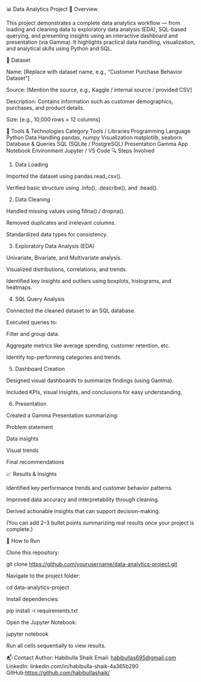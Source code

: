 📊 Data Analytics Project
🧠 Overview

This project demonstrates a complete data analytics workflow — from loading and cleaning data to exploratory data analysis (EDA), SQL-based querying, and presenting insights using an interactive dashboard and presentation (via Gamma).
It highlights practical data handling, visualization, and analytical skills using Python and SQL.

📁 Dataset

Name: [Replace with dataset name, e.g., “Customer Purchase Behavior Dataset”]

Source: [Mention the source, e.g., Kaggle / internal source / provided CSV]

Description: Contains information such as customer demographics, purchases, and product details.

Size: [e.g., 10,000 rows × 12 columns]

🧰 Tools & Technologies
Category	Tools / Libraries
Programming Language	Python
Data Handling	pandas, numpy
Visualization	matplotlib, seaborn
Database & Queries	SQL (SQLite / PostgreSQL)
Presentation	Gamma App
Notebook Environment	Jupyter / VS Code
🔍 Steps Involved
1. Data Loading

Imported the dataset using pandas.read_csv().

Verified basic structure using .info(), .describe(), and .head().

2. Data Cleaning

Handled missing values using fillna() / dropna().

Removed duplicates and irrelevant columns.

Standardized data types for consistency.

3. Exploratory Data Analysis (EDA)

Univariate, Bivariate, and Multivariate analysis.

Visualized distributions, correlations, and trends.

Identified key insights and outliers using boxplots, histograms, and heatmaps.

4. SQL Query Analysis

Connected the cleaned dataset to an SQL database.

Executed queries to:

Filter and group data.

Aggregate metrics like average spending, customer retention, etc.

Identify top-performing categories and trends.

5. Dashboard Creation

Designed visual dashboards to summarize findings (using Gamma).

Included KPIs, visual insights, and conclusions for easy understanding.

6. Presentation

Created a Gamma Presentation summarizing:

Problem statement

Data insights

Visual trends

Final recommendations

📈 Results & Insights

Identified key performance trends and customer behavior patterns.

Improved data accuracy and interpretability through cleaning.

Derived actionable insights that can support decision-making.

(You can add 2–3 bullet points summarizing real results once your project is complete.)

🧭 How to Run

Clone this repository:

git clone https://github.com/yourusername/data-analytics-project.git


Navigate to the project folder:

cd data-analytics-project


Install dependencies:

pip install -r requirements.txt


Open the Jupyter Notebook:

jupyter notebook


Run all cells sequentially to view results.

📬 Contact
Author: Habibulla Shaik
Email: habibullas695@gmail.com
LinkedIn: linkedin.com/in/habibulla-shaik-4a365b290
GitHub:https://github.com/habibullashaik/
